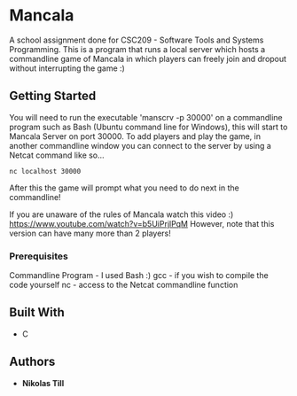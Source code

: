 # Mancala
A school assignment done for CSC209 - Software Tools and Systems Programming. This is a program that runs a local server which hosts a commandline game of Mancala in which players can freely join and dropout without interrupting the game :)

## Getting Started

You will need to run the executable 'manscrv -p 30000' on a commandline program such as Bash (Ubuntu command line for Windows), this will start to Mancala Server on port 30000. To add players and play the game, in another commandline window you can connect to the server by using a Netcat command like so...
  
    nc localhost 30000
 
After this the game will prompt what you need to do next in the commandline!

If you are unaware of the rules of Mancala watch this video :)
https://www.youtube.com/watch?v=b5UiPrjlPqM
However, note that this version can have many more than 2 players!

### Prerequisites

Commandline Program - I used Bash :)
gcc - if you wish to compile the code yourself
nc - access to the Netcat commandline function


## Built With

* C

## Authors

* **Nikolas Till**
